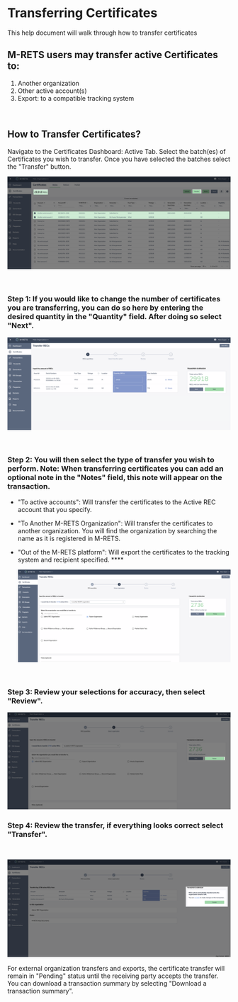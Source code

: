 # Transferring Certificates

This help document will walk through how to transfer certificates

## M-RETS users may transfer active Certificates to:

1.  Another organization
2.  Other active account(s)
3.  Export: to a compatible tracking system

<br>

## How to Transfer Certificates?

Navigate to the Certificates Dashboard: Active Tab. Select the batch(es) of Certificates you wish to transfer. Once you have selected the batches select the "Transfer" button. 

![](https://github.com/markmrets/photos/blob/master/transfering%20certs-%20step%201.png?raw=true)

<br>

### Step 1: If you would like to change the number of certificates you are transferring, you can do so here by entering the desired quantity in the "Quantity" field. After doing so select "Next".

![](https://github.com/markmrets/photos/blob/master/Transfering%20Step%202%20.png?raw=true)

<br>

### Step 2: You will then select the type of transfer you wish to perform. Note: When transferring certificates you can add an optional note in the "Notes" field, this note will appear on the transaction. 

- "To active accounts": Will transfer the certificates to the Active REC account that you specify.
- "To Another M-RETS Organization": Will transfer the certificates to another organization. You will find the organization by searching the name as it is registered in M-RETS.
- "Out of the M-RETS platform": Will export the certificates to the tracking system and recipient specified. ****

  ![](https://github.com/markmrets/photos/blob/master/transfer%20external%20org%20.png?raw=true)


<br>

### Step 3: Review your selections for accuracy, then select "Review".

![](https://github.com/markmrets/photos/blob/master/transfering%20review%20.png?raw=true)

### Step 4: Review the transfer, if everything looks correct select "Transfer".

<br>

![](https://github.com/markmrets/photos/blob/master/transfer_final_review.png?raw=true)

<be>

For external organization transfers and exports, the certificate transfer will remain in "Pending" status until the receiving party accepts the transfer. You can download a transaction summary by selecting "Download a transaction summary". 

